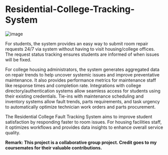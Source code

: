 # Residential-College-Tracking-System

![image](https://github.com/user-attachments/assets/a4453752-7681-4606-81c9-dda9628dec68)

For students, the system provides an easy way to submit room repair requests 24/7 via system without 
having to visit housing/college offices. The request status tracking ensures students are informed of 
when issues will be fixed.

For college housing administrators, the system generates aggregated data on repair trends to help 
uncover systemic issues and improve preventative maintenance. It also provides performance metrics 
for maintenance staff like response times and completion rate. Integrations with college 
directory/authentication systems allow seamless access for students using their existing credentials. 
Tie-ins with maintenance scheduling and inventory systems allow fault trends, parts requirements, 
and task urgency to automatically optimize technician work orders and parts procurement. 


The Residential College Fault Tracking System aims to improve student satisfaction by responding 
faster to room issues. For housing facilities staff, it optimizes workflows and provides data insights to 
enhance overall service quality.

**Remark:
This project is a collaborative group project. Credit goes to my coursemates for their valuable contributions.**
